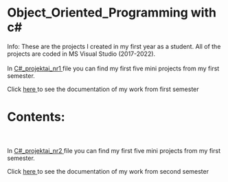 # Object_Oriented_Programming with c#
Info: These are the projects I created in my first year as a student. All of the projects are coded in MS Visual Studio (2017-2022).
<br><br>
In  <a href="https://github.com/Martis16/Object_Oriented_Programming/tree/main/C%23_projektai_nr1"> C#_projektai_nr1 </a>
file you can find my first five mini projects from my first semester. 

<p>
  Click
  <a href="https://github.com/Martis16/Object_Oriented_Programming/blob/main/C%23_projektai_nr1/IFIN12_Burneika_Martynas.pdf"> here </a>
  to see the documentation of my work from first semester
</p>

<h1>Contents:</h1>






<br><br>
In  <a href="https://github.com/Martis16/Object_Oriented_Programming/tree/main/C%23_projektai_nr2"> C#_projektai_nr2 </a>
file you can find my first five mini projects from my first semester. 

<p>
  Click
  <a href="https://github.com/Martis16/Object_Oriented_Programming/blob/main/C%23_projektai_nr2/IFIN-12_Martynas_Burneika.pdf"> here </a>
  to see the documentation of my work from second semester
</p>
